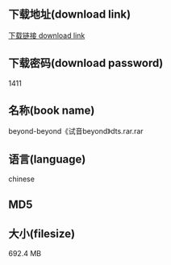 ## 下载地址(download link)
[下载链接 download link](https://voluble-croquembouche-d321dc.netlify.app/?s=beyond-beyond%E3%80%8A%E8%AF%95%E9%9F%B3beyond%E3%80%8Bdts.rar)

## 下载密码(download password)
1411

## 名称(book name)
beyond-beyond《试音beyond》dts.rar.rar

## 语言(language)
chinese

## MD5


## 大小(filesize)
692.4 MB
